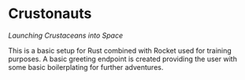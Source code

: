 # Crustonauts
_Launching Crustaceans into Space_

This is a basic setup for Rust combined with Rocket used for training purposes.
A basic greeting endpoint is created providing the user with some basic boilerplating for further adventures.
